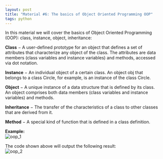 ```yaml
---
layout: post
title: "Material #6: The basics of Object Oriented Programming OOP"
tags: python
---
```

In this material we will cover the basics of Object Oriented Programming (OOP): class, instance, object, inheritance:

**Class** − A user-defined prototype for an object that defines a set of attributes that characterize any object of the class. The attributes are data members (class variables and instance variables) and methods, accessed via dot notation.

**Instance** − An individual object of a certain class. An object obj that belongs to a class Circle, for example, is an instance of the class Circle.

**Object** − A unique instance of a data structure that is defined by its class. An object comprises both data members (class variables and instance variables) and methods.

**Inheritance** − The transfer of the characteristics of a class to other classes that are derived from it.

**Method** − A special kind of function that is defined in a class definition.

**Example:**\
![oop_1](https://user-images.githubusercontent.com/22170799/113642548-c3d27380-9688-11eb-8b2a-415b08f3ca89.png)

The code shown above will output the following result:\
![oop_2](https://user-images.githubusercontent.com/22170799/113642578-d64cad00-9688-11eb-809a-8b827aece3d6.png)
